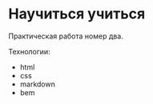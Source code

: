 
# Научиться учиться

Практическая работа номер два.

Технологии:

- html
- css
- markdown
- bem




